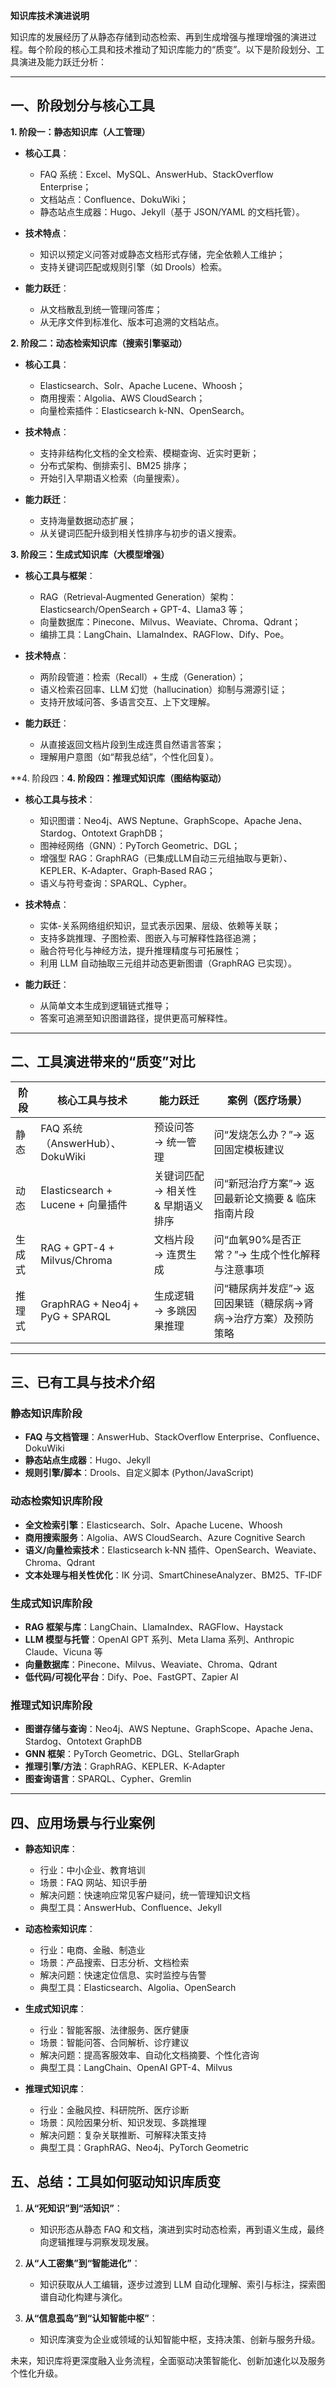 **知识库技术演进说明**

知识库的发展经历了从静态存储到动态检索、再到生成增强与推理增强的演进过程。每个阶段的核心工具和技术推动了知识库能力的“质变”。以下是阶段划分、工具演进及能力跃迁分析：

---

## 一、阶段划分与核心工具

**1. 阶段一：静态知识库（人工管理）**

* **核心工具**：

  * FAQ 系统：Excel、MySQL、AnswerHub、StackOverflow Enterprise；
  * 文档站点：Confluence、DokuWiki；
  * 静态站点生成器：Hugo、Jekyll（基于 JSON/YAML 的文档托管）。
* **技术特点**：

  * 知识以预定义问答对或静态文档形式存储，完全依赖人工维护；
  * 支持关键词匹配或规则引擎（如 Drools）检索。
* **能力跃迁**：

  * 从文档散乱到统一管理问答库；
  * 从无序文件到标准化、版本可追溯的文档站点。

**2. 阶段二：动态检索知识库（搜索引擎驱动）**

* **核心工具**：

  * Elasticsearch、Solr、Apache Lucene、Whoosh；
  * 商用搜索：Algolia、AWS CloudSearch；
  * 向量检索插件：Elasticsearch k-NN、OpenSearch。
* **技术特点**：

  * 支持非结构化文档的全文检索、模糊查询、近实时更新；
  * 分布式架构、倒排索引、BM25 排序；
  * 开始引入早期语义检索（向量搜索）。
* **能力跃迁**：

  * 支持海量数据动态扩展；
  * 从关键词匹配升级到相关性排序与初步的语义搜索。

**3. 阶段三：生成式知识库（大模型增强）**

* **核心工具与框架**：

  * RAG（Retrieval‑Augmented Generation）架构：Elasticsearch/OpenSearch + GPT-4、Llama3 等；
  * 向量数据库：Pinecone、Milvus、Weaviate、Chroma、Qdrant；
  * 编排工具：LangChain、LlamaIndex、RAGFlow、Dify、Poe。
* **技术特点**：

  * 两阶段管道：检索（Recall）+ 生成（Generation）；
  * 语义检索召回率、LLM 幻觉（hallucination）抑制与溯源引证；
  * 支持开放域问答、多语言交互、上下文理解。
* **能力跃迁**：

  * 从直接返回文档片段到生成连贯自然语言答案；
  * 理解用户意图（如“帮我总结”，个性化回复）。

\*\*4. 阶段四：**4. 阶段四：推理式知识库（图结构驱动）**

* **核心工具与技术**：

  * 知识图谱：Neo4j、AWS Neptune、GraphScope、Apache Jena、Stardog、Ontotext GraphDB；
  * 图神经网络（GNN）：PyTorch Geometric、DGL；
  * 增强型 RAG：GraphRAG（已集成LLM自动三元组抽取与更新）、KEPLER、K‑Adapter、Graph‑Based RAG；
  * 语义与符号查询：SPARQL、Cypher。
* **技术特点**：

  * 实体-关系网络组织知识，显式表示因果、层级、依赖等关联；
  * 支持多跳推理、子图检索、图嵌入与可解释性路径追溯；
  * 融合符号化与神经方法，提升推理精度与可拓展性；
  * 利用 LLM 自动抽取三元组并动态更新图谱（GraphRAG 已实现）。
* **能力跃迁**：

  * 从简单文本生成到逻辑链式推导；
  * 答案可追溯至知识图谱路径，提供更高可解释性。

---

## 二、工具演进带来的“质变”对比

| 阶段  | 核心工具与技术                         | 能力跃迁                 | 案例（医疗场景）                           |
| --- | ------------------------------- | -------------------- | ---------------------------------- |
| 静态  | FAQ 系统（AnswerHub）、DokuWiki      | 预设问答 → 统一管理          | 问“发烧怎么办？”→ 返回固定模板建议                |
| 动态  | Elasticsearch + Lucene + 向量插件   | 关键词匹配 → 相关性 & 早期语义排序 | 问“新冠治疗方案”→ 返回最新论文摘要 & 临床指南片段       |
| 生成式 | RAG + GPT-4 + Milvus/Chroma     | 文档片段 → 连贯生成          | 问“血氧90%是否正常？”→ 生成个性化解释与注意事项        |
| 推理式 | GraphRAG + Neo4j + PyG + SPARQL | 生成逻辑 → 多跳因果推理        | 问“糖尿病并发症”→ 返回因果链（糖尿病→肾病→治疗方案）及预防策略 |

---

## 三、已有工具与技术介绍

### 静态知识库阶段

* **FAQ 与文档管理**：AnswerHub、StackOverflow Enterprise、Confluence、DokuWiki
* **静态站点生成器**：Hugo、Jekyll
* **规则引擎/脚本**：Drools、自定义脚本 (Python/JavaScript)

### 动态检索知识库阶段

* **全文检索引擎**：Elasticsearch、Solr、Apache Lucene、Whoosh
* **商用搜索服务**：Algolia、AWS CloudSearch、Azure Cognitive Search
* **语义/向量检索技术**：Elasticsearch k‑NN 插件、OpenSearch、Weaviate、Chroma、Qdrant
* **文本处理与相关性优化**：IK 分词、SmartChineseAnalyzer、BM25、TF‑IDF

### 生成式知识库阶段

* **RAG 框架与库**：LangChain、LlamaIndex、RAGFlow、Haystack
* **LLM 模型与托管**：OpenAI GPT 系列、Meta Llama 系列、Anthropic Claude、Vicuna 等
* **向量数据库**：Pinecone、Milvus、Weaviate、Chroma、Qdrant
* **低代码/可视化平台**：Dify、Poe、FastGPT、Zapier AI

### 推理式知识库阶段

* **图谱存储与查询**：Neo4j、AWS Neptune、GraphScope、Apache Jena、Stardog、Ontotext GraphDB
* **GNN 框架**：PyTorch Geometric、DGL、StellarGraph
* **推理引擎/方法**：GraphRAG、KEPLER、K‑Adapter
* **图查询语言**：SPARQL、Cypher、Gremlin

---

## 四、应用场景与行业案例

* **静态知识库**：

  * 行业：中小企业、教育培训
  * 场景：FAQ 网站、知识手册
  * 解决问题：快速响应常见客户疑问，统一管理知识文档
  * 典型工具：AnswerHub、Confluence、Jekyll

* **动态检索知识库**：

  * 行业：电商、金融、制造业
  * 场景：产品搜索、日志分析、文档检索
  * 解决问题：快速定位信息、实时监控与告警
  * 典型工具：Elasticsearch、Algolia、OpenSearch

* **生成式知识库**：

  * 行业：智能客服、法律服务、医疗健康
  * 场景：智能问答、合同解析、诊疗建议
  * 解决问题：提高客服效率、自动化文档摘要、个性化咨询
  * 典型工具：LangChain、OpenAI GPT-4、Milvus

* **推理式知识库**：

  * 行业：金融风控、科研院所、医疗诊断
  * 场景：风险因果分析、知识发现、多跳推理
  * 解决问题：复杂关联推断、可解释决策支持
  * 典型工具：GraphRAG、Neo4j、PyTorch Geometric

## 五、总结：工具如何驱动知识库质变

1. **从“死知识”到“活知识”**：

   * 知识形态从静态 FAQ 和文档，演进到实时动态检索，再到语义生成，最终向逻辑推理与洞察发现发展。
2. **从“人工密集”到“智能进化”**：

   * 知识获取从人工编辑，逐步过渡到 LLM 自动化理解、索引与标注，探索图谱自动化构建与演化。
3. **从“信息孤岛”到“认知智能中枢”**：

   * 知识库演变为企业或领域的认知智能中枢，支持决策、创新与服务升级。

未来，知识库将更深度融入业务流程，全面驱动决策智能化、创新加速化以及服务个性化升级。
